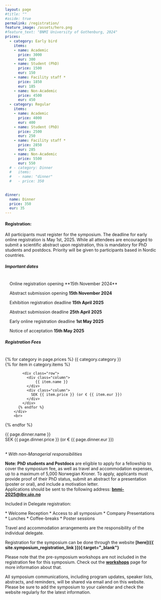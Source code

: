 ```yaml
---
layout: page
#title: ""
#aside: true
permalink: /registration/
feature_image: /assets/hero.png
#feature_text: "BNMI University of Gothenburg, 2024"
prices:
  - category: Early bird
    items:
    - name: Academic
      price: 3000
      eur: 300
    - name: Student (PhD)
      price: 1500
      eur: 150
    - name: Facility staff *
      price: 1850 
      eur: 185
    - name: Non-Academic
      price: 4500
      eur: 450
  - category: Regular
    items:
    - name: Academic
      price: 4000
      eur: 400
    - name: Student (PhD)
      price: 2500
      eur: 250
    - name: Facility staff *
      price: 2850 
      eur: 285
    - name: Non-Academic
      price: 5500
      eur: 550
  # - category: Dinner
  #   items:
  #   - name: "dinner"
  #   - price: 350
    
       
dinner:
  name: Dinner
  price: 350
  eur: 35
---
```



<h4>Registration:</h4>

<p>
All participants must register for the symposium. The deadline for early online registration is May 1st, 2025. While all attendees are encouraged to submit a scientific abstract upon registration, this is mandatory for PhD students and postdocs. Priority will be given to participants based in Nordic countries.
</p>

<h5>Important dates</h5>


<div class="bullet-div" markdown="1" style="padding-left: 15px;">
<br>
Online registration opening **15th November 2024**

Abstract submission opening **15th November 2024**

Exhibition registration deadline **15th April 2025**

Abstract submission deadline **25th April 2025**

Early online registration deadline **1st May 2025**

Notice of acceptation **15th May 2025**


</div>  

<h5>
Registration Fees</h5>

<br>
<div class="pricing-container">
  {% for category in page.prices %}
      <span class="word-text">
          {{ category.category }}
      </span>
      <div class="bullet-div">
          {% for item in category.items %}

            <div class="row">
              <div class="column">
                  {{ item.name }}
              </div>
              <div class="column">
                SEK {{ item.price }} (or € {{ item.eur }})
              </div>
            </div>
          {% endfor %}
        </div>    
        <br>
  {% endfor %}

  <div class="row">
    <div class="column">
        {{ page.dinner.name }}
    </div>
    <div class="column" style="flex: 45%;">
    SEK {{ page.dinner.price }} (or € {{ page.dinner.eur }})
    </div>
  </div> 

</div> 
<br/>

<i>* With non-Managerial responsibilities</i>

<b>Note: PhD students and Postdocs</b> are eligible to apply for a fellowship to cover the symposium fee, as well as travel and accommodation expenses, up to a maximum of 5,000 Norwegian Kroner. To apply, applicants must provide proof of their PhD status, submit an abstract for a presentation (poster or oral), and include a motivation letter.<br/>
Applications should be sent to the following address: <b>bnmi-2025@ibv.uio.no</b>

Included in Delegate registration:  
<div class="bullet-div" markdown="1">
* Welcome Reception
* Access to all symposium 
* Company Presentations
* Lunches 
* Coffee-breaks
* Poster sessions
</div>  

Travel and accommodation arrangements are the responsibility of the individual delegate.

Registration for the symposium can be done through the website <b>[here]({{ site.symposium_registration_link }}){:target="_blank"}</b>

Please note that the pre-symposium workshops are not included in the registration fee for this symposium. Check out the **[workshops]({{site.baseurl}}/workshops)** page for more information about that.

All symposium communications, including program updates, speaker lists, abstracts, and reminders, will be shared via email and on this website. Please be sure to add the symposium to your calendar and check the website regularly for the latest information.
